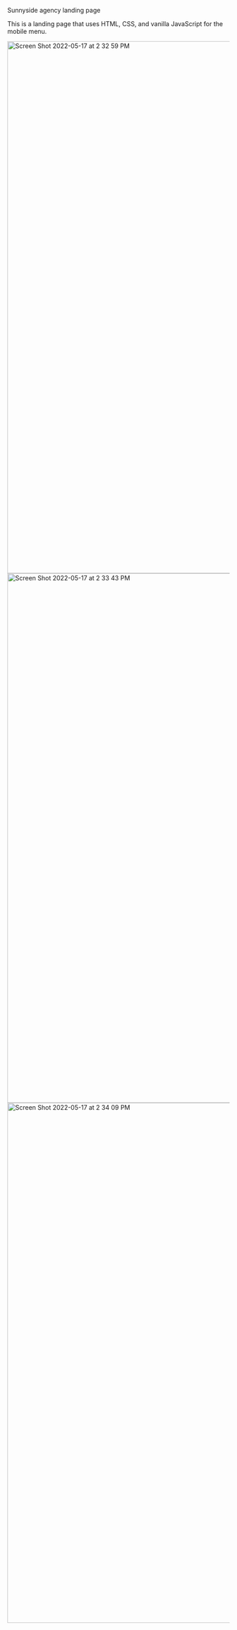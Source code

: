 Sunnyside agency landing page

This is a landing page that uses HTML, CSS, and vanilla JavaScript for the mobile menu.





<img width="1206" alt="Screen Shot 2022-05-17 at 2 32 59 PM" src="https://user-images.githubusercontent.com/75798690/168895181-0d0d0d9c-26ee-4f74-aa3c-4ee851c2528a.png">



<img width="1200" alt="Screen Shot 2022-05-17 at 2 33 43 PM" src="https://user-images.githubusercontent.com/75798690/168895311-04f7c65a-88a8-4133-83d5-559d99c30070.png">


<img width="1179" alt="Screen Shot 2022-05-17 at 2 34 09 PM" src="https://user-images.githubusercontent.com/75798690/168895389-60e5b8fc-71cb-4db3-9602-6654a93b679d.png">
